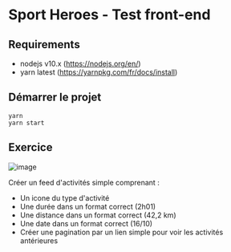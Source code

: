 # Sport Heroes - Test front-end

## Requirements

- nodejs v10.x (https://nodejs.org/en/)
- yarn latest (https://yarnpkg.com/fr/docs/install)

## Démarrer le projet

```
yarn
yarn start
```

## Exercice

![image](https://user-images.githubusercontent.com/582703/55339935-edf26900-54a3-11e9-8955-76e9863a7f62.png)

Créer un feed d'activités simple comprenant :

- Un icone du type d'activité
- Une durée dans un format correct (2h01)
- Une distance dans un format correct (42,2 km)
- Une date dans un format correct (16/10)
- Créer une pagination par un lien simple pour voir les activités antérieures

